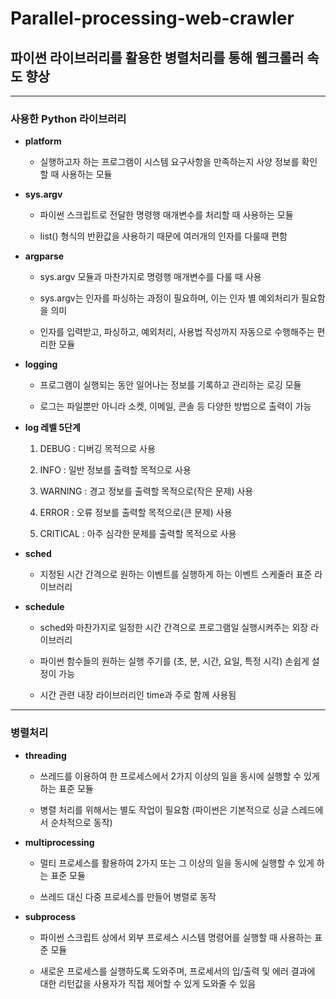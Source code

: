 # Parallel-processing-web-crawler
## 파이썬 라이브러리를 활용한 병렬처리를 통해 웹크롤러 속도 향상
---
### 사용한 Python 라이브러리

+ **platform**
 
  * 실행하고자 하는 프로그램이 시스템 요구사항을 만족하는지 사양 정보를 확인할 때 사용하는 모듈

+ **sys.argv**

  * 파이썬 스크립트로 전달한 명령행 매개변수를 처리할 때 사용하는 모듈
  
  * list() 형식의 반환값을 사용하기 때문에 여러개의 인자를 다룰때 편함
  
+ **argparse**

  * sys.argv 모듈과 마찬가지로 명령행 매개변수를 다룰 때 사용
  
  * sys.argv는 인자를 파싱하는 과정이 필요하며, 이는 인자 별 예외처리가 필요함을 의미
  
  * 인자를 입력받고, 파싱하고, 예외처리, 사용법 작성까지 자동으로 수행해주는 편리한 모듈 

+ **logging**

  * 프로그램이 실행되는 동안 일어나는 정보를 기록하고 관리하는 로깅 모듈
  
  * 로그는 파일뿐만 아니라 소켓, 이메일, 콘솔 등 다양한 방법으로 출력이 가능
  
+ **log 레벨 5단계**

  1. DEBUG : 디버깅 목적으로 사용
  
  2. INFO : 일반 정보를 출력할 목적으로 사용
  
  3. WARNING : 경고 정보를 출력할 목적으로(작은 문제) 사용
  
  4. ERROR : 오류 정보를 출력할 목적으로(큰 문제) 사용
  
  5. CRITICAL : 아주 심각한 문제를 출력할 목적으로 사용 
  
+ **sched**
 
  * 지정된 시간 간격으로 원하는 이벤트를 실행하게 하는 이벤트 스케줄러 표준 라이브러리
  
+ **schedule**

  * sched와 마찬가지로 일정한 시간 간격으로 프로그램일 실행시켜주는 외장 라이브러리
 
  * 파이썬 함수들의 원하는 실행 주기를 (초, 분, 시간, 요일, 특정 시각) 손쉽게 설정이 가능
 
  * 시간 관련 내장 라이브러리인 time과 주로 함께 사용됨
 
---
### 병렬처리

+ **threading**
 
  * 쓰레드를 이용하여 한 프로세스에서 2가지 이상의 일을 동시에 실행할 수 있게 하는 표준 모듈
 
  * 병렬 처리를 위해서는 별도 작업이 필요함 (파이썬은 기본적으로 싱글 스레드에서 순차적으로 동작)
 
+ **multiprocessing**

  * 멀티 프로세스를 활용하여 2가지 또는 그 이상의 일을 동시에 실행할 수 있게 하는 표준 모듈
 
  * 쓰레드 대신 다중 프로세스를 만들어 병렬로 동작

+ **subprocess** 
 
  * 파이썬 스크립트 상에서 외부 프로세스 시스템 명령어를 실행할 때 사용하는 표준 모듈
 
  * 새로운 프로세스를 실행하도록 도와주며, 프로세서의 입/출력 및 에러 결과에 대한 리턴값을 사용자가 직접 제어할 수 있게 도와줄 수 있음 
